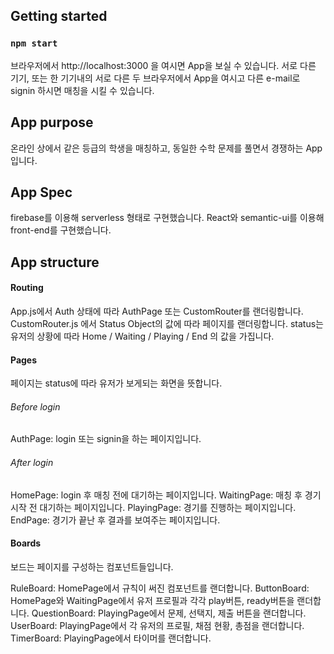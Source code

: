 ## Getting started

### `npm start`

브라우저에서 http://localhost:3000 을 여시면 App을 보실 수 있습니다.
서로 다른 기기, 또는 한 기기내의 서로 다른 두 브라우저에서 App을 여시고 다른 e-mail로 signin 하시면 매칭을 시킬 수 있습니다.

## App purpose

온라인 상에서 같은 등급의 학생을 매칭하고, 동일한 수학 문제를 풀면서 경쟁하는 App입니다. 

## App Spec

firebase를 이용해 serverless 형태로 구현했습니다.
React와 semantic-ui를 이용해 front-end를 구현했습니다.

## App structure

#### Routing

App.js에서 Auth 상태에 따라 AuthPage 또는 CustomRouter를 랜더링합니다.
CustomRouter.js 에서 Status Object의 값에 따라 페이지를 랜더링합니다.
status는 유저의 상황에 따라 Home / Waiting / Playing / End 의 값을 가집니다.

#### Pages

페이지는 status에 따라 유저가 보게되는 화면을 뜻합니다.

###### Before login
AuthPage: login 또는 signin을 하는 페이지입니다.

###### After login
HomePage: login 후 매칭 전에 대기하는 페이지입니다.
WaitingPage: 매칭 후 경기 시작 전 대기하는 페이지입니다.
PlayingPage: 경기를 진행하는 페이지입니다.
EndPage: 경기가 끝난 후 결과를 보여주는 페이지입니다.  

#### Boards

보드는 페이지를 구성하는 컴포넌트들입니다.

RuleBoard: HomePage에서 규칙이 써진 컴포넌트를 랜더합니다.
ButtonBoard: HomePage와 WaitingPage에서 유저 프로필과 각각 play버튼, ready버튼을 랜더합니다. 
QuestionBoard: PlayingPage에서 문제, 선택지, 제출 버튼을 랜더합니다.
UserBoard: PlayingPage에서 각 유저의 프로필, 채점 현황, 총점을 랜더합니다.
TimerBoard: PlayingPage에서 타이머를 랜더합니다.

